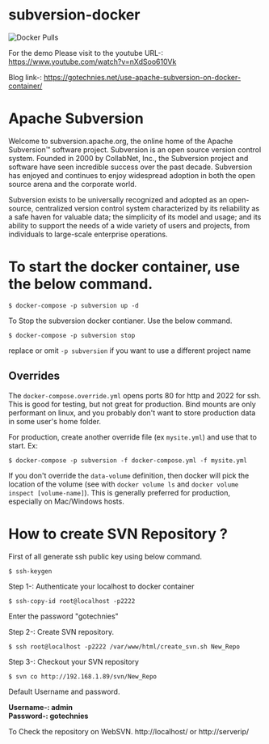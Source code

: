 # subversion-docker
<img alt="Docker Pulls" src="https://img.shields.io/docker/pulls/arvindr226/subversion?style=plastic">

For the demo Please visit to the youtube URL-: https://www.youtube.com/watch?v=nXdSoo610Vk

Blog link-: https://gotechnies.net/use-apache-subversion-on-docker-container/

# Apache Subversion
Welcome to subversion.apache.org, the online home of the Apache Subversion™ software project. 
Subversion is an open source version control system. Founded in 2000 by CollabNet, Inc., the Subversion project 
and software have seen incredible success over the past decade. 
Subversion has enjoyed and continues to enjoy widespread adoption in both the open source arena and the corporate world.

Subversion exists to be universally recognized and adopted as an open-source, centralized version control system characterized 
by its reliability as a safe haven for valuable data; the simplicity of its model and usage; and its ability to support the needs 
of a wide variety of users and projects, from individuals to large-scale enterprise operations.

# To start the docker container, use the below command.
```
$ docker-compose -p subversion up -d
```

To Stop the subversion docker contianer. Use the below command.
```
$ docker-compose -p subversion stop
```

replace or omit `-p subversion` if you want to use a different project name

## Overrides

The `docker-compose.override.yml` opens ports 80 for http and 2022 for ssh. This is good for testing, but not great for production.
Bind mounts are only performant on linux, and you probably don't want to store production data in some user's home folder.

For production, create another override file (ex `mysite.yml`) and use that to start. Ex:
```
$ docker-compose -p subversion -f docker-compose.yml -f mysite.yml
```

If you don't override the `data-volume` definition, then docker will pick the location of the volume
(see with `docker volume ls` and `docker volume inspect [volume-name]`). This is generally preferred for
production, especially on Mac/Windows hosts.

# How to create SVN Repository ?

First of all generate ssh public key using below command.
```
$ ssh-keygen 
```

Step 1-: Authenticate your localhost to docker container
```
$ ssh-copy-id root@localhost -p2222
```
Enter the password "gotechnies"

Step 2-: Create SVN repository.
```
$ ssh root@localhost -p2222 /var/www/html/create_svn.sh New_Repo
```


Step 3-: Checkout your SVN repository
```
$ svn co http://192.168.1.89/svn/New_Repo
```

Default Username and password.  

**Username-: admin**  
**Password-: gotechnies**  

To Check the repository on WebSVN. http://localhost/ or http://serverip/
